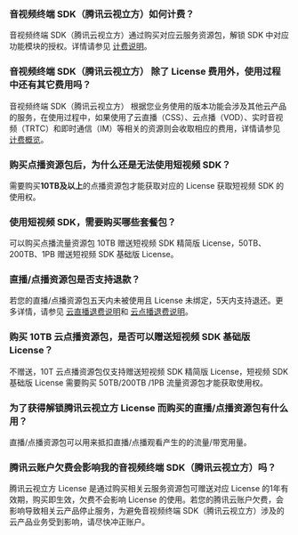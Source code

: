 [](id:que1)
### 音视频终端 SDK（腾讯云视立方）如何计费？
音视频终端 SDK（腾讯云视立方）通过购买对应云服务资源包，解锁 SDK 中对应功能模块的授权。详情请参见 [计费说明](https://cloud.tencent.com/document/product/1449/56973)。

[](id:que2)
### 音视频终端 SDK（腾讯云视立方） 除了 License 费用外，使用过程中还有其它费用吗？
音视频终端 SDK（腾讯云视立方） 根据您业务使用的版本功能会涉及其他云产品的服务，在使用过程中，如果使用了云直播（CSS）、云点播（VOD）、实时音视频（TRTC）和即时通信（IM）等相关的资源则会收取相应的费用，详情请参见 [计费概览](https://cloud.tencent.com/document/product/1449/56972)。

[](id:que3)
### 购买点播资源包后，为什么还是无法使用短视频 SDK？
需要购买**10TB及以上**的点播资源包才能获取对应的 License 获取短视频 SDK 的使用权。

[](id:que4)
### 使用短视频 SDK，需要购买哪些套餐包？
可以购买点播流量资源包 10TB 赠送短视频 SDK 精简版 License，50TB、200TB、1PB 赠送短视频 SDK 基础版 License。

[](id:que5)
### 直播/点播资源包是否支持退款？
若您的直播/点播资源包五天内未被使用且 License 未绑定，5天内支持退还。更多详情，请参见 [云直播退费说明](https://cloud.tencent.com/document/product/267/43456)和 [云点播退费说明](https://cloud.tencent.com/document/product/266/35787)。

[](id:que6)
### 购买 10TB 云点播资源包，是否可以赠送短视频 SDK 基础版 License？
不赠送，10T 云点播资源包仅支持赠送短视频 SDK 精简版 License，短视频 SDK 基础版 License 需要购买 50TB/200TB /1PB 流量资源包才能获取使用权。

[](id:que7)
### 为了获得解锁腾讯云视立方 License 而购买的直播/点播资源包有什么用？
直播/点播资源包可以用来抵扣直播/点播观看产生的的流量/带宽用量。

[](id:que8)
### 腾讯云账户欠费会影响我的音视频终端 SDK（腾讯云视立方）吗？
腾讯云视立方 License 是通过购买相关云服务资源包可赠送对应 License 的1年有效期，购买即生效，欠费不会影响 License 的使用。若您的腾讯云账户欠费，会影响导致相关云产品停止服务，为避免音视频终端 SDK（腾讯云视立方）涉及的云产品业务受到影响，请尽快冲正账户。
